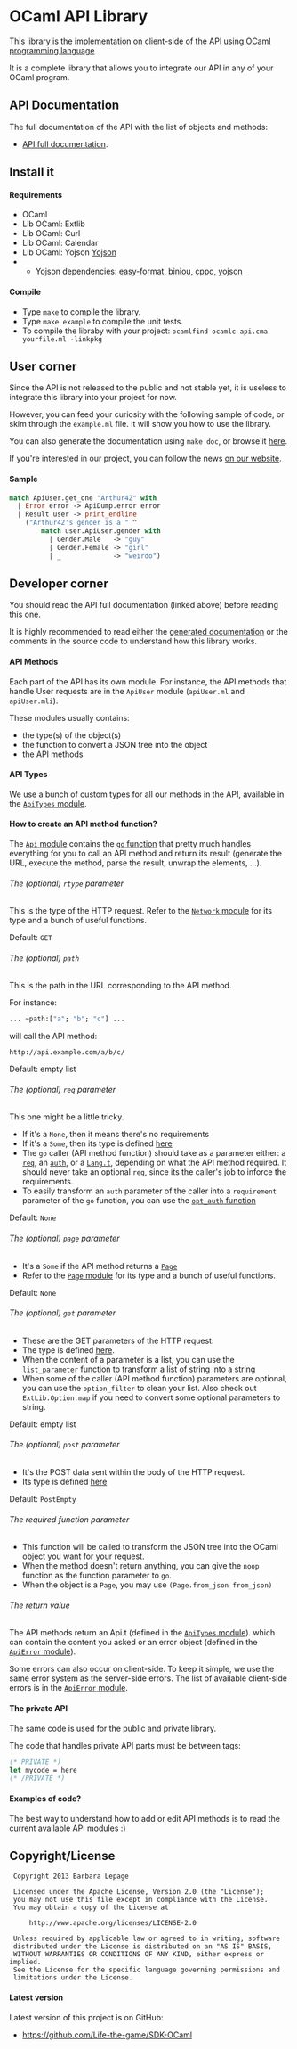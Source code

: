OCaml API Library
=================

This library is the implementation on client-side of the API using [OCaml programming language](http://ocaml.org/).

It is a complete library that allows you to integrate our API in any of your OCaml program.

## API Documentation

The full documentation of the API with the list of objects and methods:
* [API full documentation](http://doc.life.tl/api/OCaml/v2/).

## Install it

#### Requirements

* OCaml
* Lib OCaml: Extlib
* Lib OCaml: Curl
* Lib OCaml: Calendar
* Lib OCaml: Yojson [Yojson](http://mjambon.com/yojson.html)
 * + Yojson dependencies: [easy-format, biniou, cppo, yojson](http://mjambon.com/releases)

#### Compile

* Type `make` to compile the library.
* Type `make example` to compile the unit tests.
* To compile the libraby with your project: `ocamlfind ocamlc api.cma yourfile.ml -linkpkg`

## User corner

Since the API is not released to the public and not stable yet, it is useless to integrate this library into your project for now.

However, you can feed your curiosity with the following sample of code, or skim through the `example.ml` file. It will show you how to use the library.

You can also generate the documentation using `make doc`, or browse it [here](http://doc.life.tl/api/OCaml/v2/).

If you're interested in our project, you can follow the news
[on our website](http://eip.epitech.eu/2014/lavieestunjeu/).

#### Sample

```ocaml
match ApiUser.get_one "Arthur42" with
  | Error error -> ApiDump.error error
  | Result user -> print_endline
    ("Arthur42's gender is a " ^
        match user.ApiUser.gender with
          | Gender.Male   -> "guy"
          | Gender.Female -> "girl"
          | _             -> "weirdo")
```

## Developer corner

You should read the API full documentation (linked above) before reading this one.

It is highly recommended to read either the [generated documentation](http://doc.life.tl/api/OCaml/v2/) or the comments in the source code to understand how this library works.

#### API Methods

Each part of the API has its own module.
For instance, the API methods that handle User requests are in the `ApiUser` module (`apiUser.ml` and `apiUser.mli`).

These modules usually contains:
* the type(s) of the object(s)
* the function to convert a JSON tree into the object
* the API methods

#### API Types

We use a bunch of custom types for all our methods in the API, available in the [`ApiTypes` module](http://doc.life.tl/api/OCaml/v2/ApiTypes.html).

#### How to create an API method function?

The [`Api` module](http://doc.life.tl/api/OCaml/v2/Api.html) contains the [`go` function](http://life.db0.fr/api/OCaml/v2/Api.html#VALgo) that pretty much handles everything for you to call an API method and return its result (generate the URL, execute the method, parse the result, unwrap the elements, ...).

###### The (optional) `rtype` parameter

This is the type of the HTTP request.
Refer to the [`Network` module](http://doc.life.tl/api/OCaml/v2/ApiTypes.NETWORK.html) for its type and a bunch of useful functions.

Default: `GET`

###### The (optional) `path`

This is the path in the URL corresponding to the API method.

For instance:
```ocaml
... ~path:["a"; "b"; "c"] ...
```
will call the API method:
```
http://api.example.com/a/b/c/
```

Default: empty list

###### The (optional) `req` parameter

This one might be a little tricky.

* If it's a `None`, then it means there's no requirements
* If it's a `Some`, then its type is defined [here](http://doc.life.tl/api/OCaml/v2/ApiTypes.html#TYPErequirements)
* The `go` caller (API method function) should take as a parameter either:
a [`req`](http://doc.life.tl/api/OCaml/v2/ApiTypes.html#TYPErequirements),
an [`auth`](http://doc.life.tl/api/OCaml/v2/ApiTypes.html#TYPEauth),
or a [`Lang.t`](http://doc.life.tl/api/OCaml/v2/ApiTypes.LANG.html),
depending on what the API method required. It should never take an optional `req`,
since its the caller's job to inforce the requirements.
* To easily transform an `auth` parameter of the caller into
a `requirement` parameter of the `go` function, you can use the
[`opt_auth` function](http://doc.life.tl/api/OCaml/v2/ApiTypes.html#VALopt_auth)

Default: `None`

###### The (optional) `page` parameter

* It's a `Some` if the API method returns a [`Page`](http://doc.life.tl/api/OCaml/v2/ApiTypes.PAGE.html)
* Refer to the [`Page` module](http://doc.life.tl/api/OCaml/v2/ApiTypes.PAGE.html) for its type and a bunch of useful functions.

Default: `None`

###### The (optional) `get` parameter

* These are the GET parameters of the HTTP request.
* The type is defined [here](http://doc.life.tl/api/OCaml/v2/ApiTypes.NETWORK.html#TYPEparameters).
* When the content of a parameter is a list, you can use the `list_parameter` function to transform a list of string into a string
* When some of the caller (API method function) parameters are optional, you can use the `option_filter` to clean your list. Also check out `ExtLib.Option.map` if you need to convert some optional parameters to string.

Default: empty list

###### The (optional) `post` parameter

* It's the POST data sent within the body of the HTTP request.
* Its type is defined [here](http://doc.life.tl/api/OCaml/v2/ApiTypes.NETWORK.html#TYPEpost)

Default: `PostEmpty`

###### The _required_ function parameter

* This function will be called to transform the JSON tree into the OCaml object you want for your request.
* When the method doesn't return anything, you can give the `noop` function as the function parameter to `go`.
* When the object is a `Page`, you may use `(Page.from_json from_json)`

###### The return value

The API methods return an Api.t (defined in the [`ApiTypes` module](http://doc.life.tl/api/OCaml/v2/ApiTypes.html)).
which can contain the content you asked or an error object (defined in the [`ApiError` module](http://doc.life.tl/api/OCaml/v2/ApiError.html)).

Some errors can also occur on client-side. To keep it simple, we use the same error system as the server-side errors.
The list of available client-side errors is in the [`ApiError` module](http://doc.life.tl/api/OCaml/v2/ApiError.html).

#### The private API

The same code is used for the public and private library.

The code that handles private API parts must be between tags:
```ocaml
(* PRIVATE *)
let mycode = here
(* /PRIVATE *)
```

#### Examples of code?

The best way to understand how to add or edit API methods is to read the current available API modules :)

## Copyright/License


     Copyright 2013 Barbara Lepage

     Licensed under the Apache License, Version 2.0 (the "License");
     you may not use this file except in compliance with the License.
     You may obtain a copy of the License at

         http://www.apache.org/licenses/LICENSE-2.0

     Unless required by applicable law or agreed to in writing, software
     distributed under the License is distributed on an "AS IS" BASIS,
     WITHOUT WARRANTIES OR CONDITIONS OF ANY KIND, either express or implied.
     See the License for the specific language governing permissions and
     limitations under the License.
     
#### Latest version

Latest version of this project is on GitHub:
* https://github.com/Life-the-game/SDK-OCaml 
